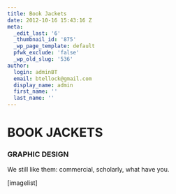 ```yaml
---
title: Book Jackets
date: 2012-10-16 15:43:16 Z
meta:
  _edit_last: '6'
  _thumbnail_id: '875'
  _wp_page_template: default
  pfwk_exclude: 'false'
  _wp_old_slug: '536'
author:
  login: adminBT
  email: btellock@gmail.com
  display_name: admin
  first_name: ''
  last_name: ''
---
```


<h1>BOOK JACKETS</h1>
<h3>GRAPHIC DESIGN</h3>
We still like them: commercial, scholarly, what have you.


[imagelist]
